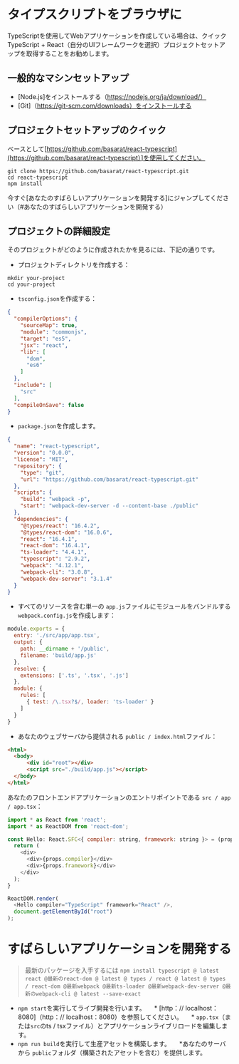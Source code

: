 # タイプスクリプトをブラウザに

TypeScriptを使用してWebアプリケーションを作成している場合は、クイックTypeScript + React（自分のUIフレームワークを選択）プロジェクトセットアップを取得することをお勧めします。

## 一般的なマシンセットアップ

* [Node.js]をインストールする（https://nodejs.org/ja/download/）
* [Git]（https://git-scm.com/downloads）をインストールする

## プロジェクトセットアップのクイック
ベースとして[https://github.com/basarat/react-typescript](https://github.com/basarat/react-typescript）]を使用してください。

```
git clone https://github.com/basarat/react-typescript.git
cd react-typescript
npm install
```

今すぐ[あなたのすばらしいアプリケーションを開発する]にジャンプしてください（#あなたのすばらしいアプリケーションを開発する）

## プロジェクトの詳細設定
そのプロジェクトがどのように作成されたかを見るには、下記の通りです。

* プロジェクトディレクトリを作成する：

```
mkdir your-project
cd your-project
```

* `tsconfig.json`を作成する：

```json
{
  "compilerOptions": {
    "sourceMap": true,
    "module": "commonjs",
    "target": "es5",
    "jsx": "react",
    "lib": [
      "dom",
      "es6"
    ]
  },
  "include": [
    "src"
  ],
  "compileOnSave": false
}
```

* `package.json`を作成します。

```json
{
  "name": "react-typescript",
  "version": "0.0.0",
  "license": "MIT",
  "repository": {
    "type": "git",
    "url": "https://github.com/basarat/react-typescript.git"
  },
  "scripts": {
    "build": "webpack -p",
    "start": "webpack-dev-server -d --content-base ./public"
  },
  "dependencies": {
    "@types/react": "16.4.2",
    "@types/react-dom": "16.0.6",
    "react": "16.4.1",
    "react-dom": "16.4.1",
    "ts-loader": "4.4.1",
    "typescript": "2.9.2",
    "webpack": "4.12.1",
    "webpack-cli": "3.0.8",
    "webpack-dev-server": "3.1.4"
  }
}
```

* すべてのリソースを含む単一の `app.js`ファイルにモジュールをバンドルする`webpack.config.js`を作成します：

```js
module.exports = {
  entry: './src/app/app.tsx',
  output: {
    path: __dirname + '/public',
    filename: 'build/app.js'
  },
  resolve: {
    extensions: ['.ts', '.tsx', '.js']
  },
  module: {
    rules: [
      { test: /\.tsx?$/, loader: 'ts-loader' }
    ]
  }
}
```

* あなたのウェブサーバから提供される `public / index.html`ファイル：

```html
<html>
  <body>
      <div id="root"></div>
      <script src="./build/app.js"></script>
  </body>
</html>
```

あなたのフロントエンドアプリケーションのエントリポイントである `src / app / app.tsx`：

```js
import * as React from 'react';
import * as ReactDOM from 'react-dom';

const Hello: React.SFC<{ compiler: string, framework: string }> = (props) => {
  return (
    <div>
      <div>{props.compiler}</div>
      <div>{props.framework}</div>
    </div>
  );
}

ReactDOM.render(
  <Hello compiler="TypeScript" framework="React" />,
  document.getElementById("root")
);
```

# すばらしいアプリケーションを開発する

> 最新のパッケージを入手するには `npm install typescript @ latest react @最新のreact-dom @ latest @ types / react @ latest @ types / react-dom @最新webpack @最新ts-loader @最新webpack-dev-server @最新のwebpack-cli @ latest --save-exact`

* `npm start`を実行してライブ開発を行います。
    * [http：// localhost：8080]（http：// localhost：8080）を参照してください。
    * `app.tsx`（または`src`のts / tsxファイル）とアプリケーションライブリロードを編集します。
* `npm run build`を実行して生産アセットを構築します。
    *あなたのサーバから `public`フォルダ（構築されたアセットを含む）を提供します。
